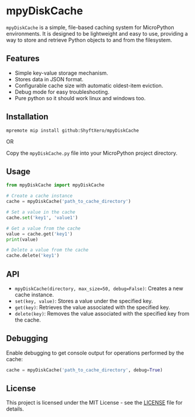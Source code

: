 
# mpyDiskCache

`mpyDiskCache` is a simple, file-based caching system for MicroPython environments. It is designed to be lightweight and easy to use, providing a way to store and retrieve Python objects to and from the filesystem.

## Features

- Simple key-value storage mechanism.
- Stores data in JSON format.
- Configurable cache size with automatic oldest-item eviction.
- Debug mode for easy troubleshooting.
- Pure python so it should work linux and windows too.

## Installation
`mpremote mip install github:ShyftXero/mpyDiskCache`

OR

Copy the `mpyDiskCache.py` file into your MicroPython project directory.

## Usage

```python
from mpyDiskCache import mpyDiskCache

# Create a cache instance
cache = mpyDiskCache('path_to_cache_directory')

# Set a value in the cache
cache.set('key1', 'value1')

# Get a value from the cache
value = cache.get('key1')
print(value)

# Delete a value from the cache
cache.delete('key1')
```

## API

- `mpyDiskCache(directory, max_size=50, debug=False)`: Creates a new cache instance.
- `set(key, value)`: Stores a value under the specified key.
- `get(key)`: Retrieves the value associated with the specified key.
- `delete(key)`: Removes the value associated with the specified key from the cache.

## Debugging

Enable debugging to get console output for operations performed by the cache:

```python
cache = mpyDiskCache('path_to_cache_directory', debug=True)
```

## License

This project is licensed under the MIT License - see the [LICENSE](LICENSE) file for details.
